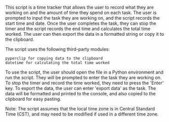 This script is a time tracker that allows the user to record what they are working on and the amount of time they spend on each task. The user is prompted to input the task they are working on, and the script records the start time and date. Once the user completes the task, they can stop the timer and the script records the end time and calculates the total time worked. The user can then export the data in a formatted string or copy it to the clipboard.

The script uses the following third-party modules:

    pyperclip for copying data to the clipboard
    datetime for calculating the total time worked

To use the script, the user should open the file in a Python environment and run the script. They will be prompted to enter the task they are working on. To stop the timer and record the time worked, they need to press the 'Enter' key. To export the data, the user can enter 'export data' as the task. The data will be formatted and printed to the console, and also copied to the clipboard for easy pasting.

Note: The script assumes that the local time zone is in Central Standard Time (CST), and may need to be modified if used in a different time zone.
